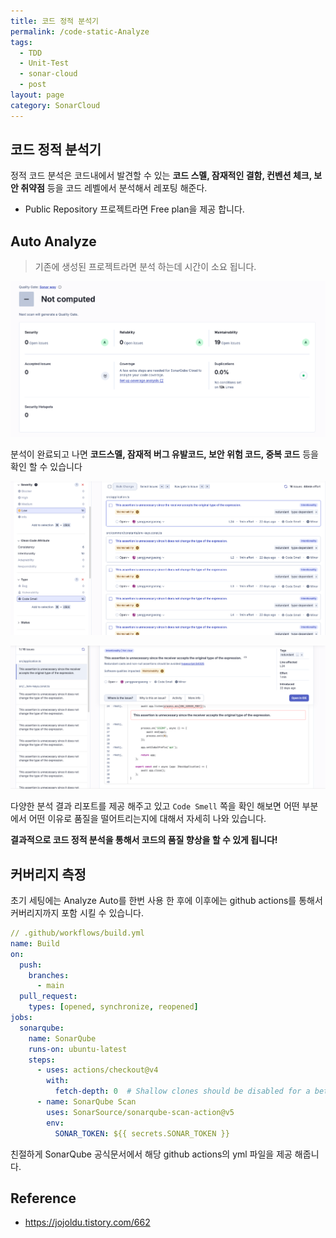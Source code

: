 ```yaml
---
title: 코드 정적 분석기
permalink: /code-static-Analyze
tags:
  - TDD
  - Unit-Test
  - sonar-cloud
  - post
layout: page
category: SonarCloud
---
```


## 코드 정적 분석기

정적 코드 분석은 코드내에서 발견할 수 있는 **코드 스멜, 잠재적인 결함, 컨벤션 체크, 보안 취약점** 등을 코드 레벨에서 분석해서 레포팅 해준다.

- Public Repository 프로젝트라면 Free plan을 제공 합니다.

## Auto Analyze

> 기존에 생성된 프로젝트라면 분석 하는데 시간이 소요 됩니다.

![](/assets/code-analyze-01.png)

분석이 완료되고 나면 **코드스멜, 잠재적 버그 유발코드, 보안 위험 코드, 중복 코드** 등을 확인 할 수 있습니다

![](/assets/code-analyze-02.png)

![](/assets/code-analyze-03.png)

다양한 분석 결과 리포트를 제공 해주고 있고 `Code Smell` 쪽을 확인 해보면 어떤 부분에서 어떤 이유로 품질을 떨어트리는지에 대해서 자세히 나와 있습니다.

**결과적으로 코드 정적 분석을 통해서 코드의 품질 향상을 할 수 있게 됩니다!** 

## 커버리지 측정

초기 세팅에는 Analyze Auto를 한번 사용 한 후에 이후에는 github actions를 통해서 커버리지까지 포함 시킬 수 있습니다.

```yml
// .github/workflows/build.yml
name: Build
on:
  push:
    branches:
      - main
  pull_request:
    types: [opened, synchronize, reopened]
jobs:
  sonarqube:
    name: SonarQube
    runs-on: ubuntu-latest
    steps:
      - uses: actions/checkout@v4
        with:
          fetch-depth: 0  # Shallow clones should be disabled for a better relevancy of analysis
      - name: SonarQube Scan
        uses: SonarSource/sonarqube-scan-action@v5
        env:
          SONAR_TOKEN: ${{ secrets.SONAR_TOKEN }}
```

친절하게 SonarQube 공식문서에서 해당 github actions의 yml 파일을 제공 해줍니다.

## Reference

- https://jojoldu.tistory.com/662
